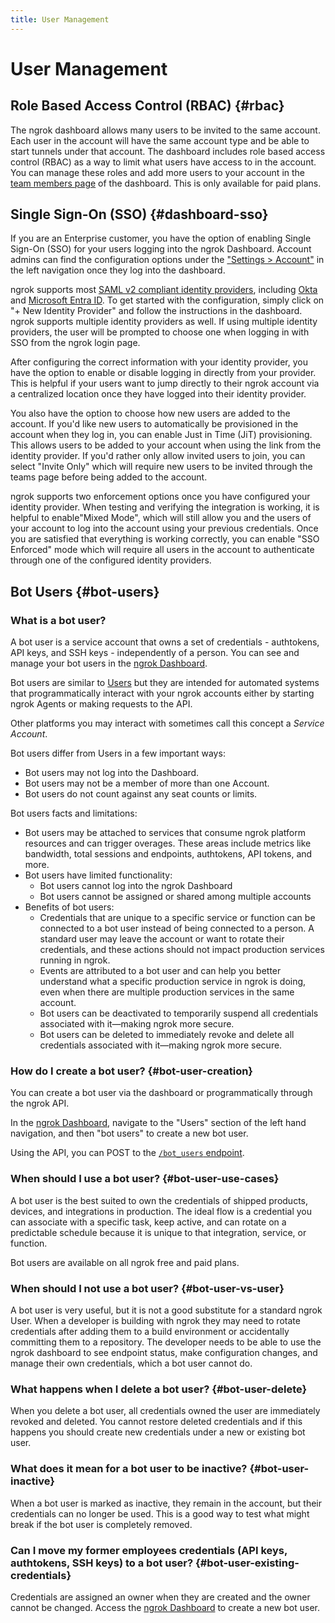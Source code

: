 ```yaml
---
title: User Management
---
```


# User Management

## Role Based Access Control (RBAC) {#rbac}

The ngrok dashboard allows many users to be invited to the same account. Each user in the account will have the same account type and be able to start tunnels under that account. The dashboard includes role based access control (RBAC) as a way to limit what users have access to in the account. You can manage these roles and add more users to your account in the [team members page](https://dashboard.ngrok.com/users/team-members) of the dashboard. This is only available for paid plans.

## Single Sign-On (SSO) {#dashboard-sso}

If you are an Enterprise customer, you have the option of enabling Single Sign-On (SSO) for your users logging into the ngrok Dashboard. Account admins can find the configuration options under the ["Settings > Account"](https://dashboard.ngrok.com/settings) in the left navigation once they log into the dashboard.

ngrok supports most [SAML v2 compliant identity providers](https://en.wikipedia.org/wiki/SAML-based_products_and_services), including [Okta](https://help.okta.com/oie/en-us/Content/Topics/Apps/apps-about-saml.htm) and [Microsoft Entra ID](https://learn.microsoft.com/en-us/entra/architecture/auth-saml). To get started with the configuration, simply click on "+ New Identity Provider" and follow the instructions in the dashboard. ngrok supports multiple identity providers as well. If using multiple identity providers, the user will be prompted to choose one when logging in with SSO from the ngrok login page.

After configuring the correct information with your identity provider, you have the option to enable or disable logging in directly from your provider. This is helpful if your users want to jump directly to their ngrok account via a centralized location once they have logged into their identity provider.

You also have the option to choose how new users are added to the account. If you'd like new users to automatically be provisioned in the account when they log in, you can enable Just in Time (JiT) provisioning. This allows users to be added to your account when using the link from the identity provider. If you'd rather only allow invited users to join, you can select "Invite Only" which will require new users to be invited through the teams page before being added to the account.

ngrok supports two enforcement options once you have configured your identity provider. When testing and verifying the integration is working, it is helpful to enable"Mixed Mode", which will still allow you and the users of your account to log into the account using your previous credentials. Once you are satisfied that everything is working correctly, you can enable "SSO Enforced" mode which will require all users in the account to authenticate through one of the configured identity providers.

## Bot Users {#bot-users}

### What is a bot user?

A bot user is a service account that owns a set of credentials - authtokens, API keys, and SSH keys - independently of a person. You can see and manage your bot users in the [ngrok Dashboard](https://dashboard.ngrok.com/users/bots).

Bot users are similar to [Users](/iam/users/) but they are intended for automated
systems that programmatically interact with your ngrok accounts either by
starting ngrok Agents or making requests to the API.

Other platforms you may interact with sometimes call this concept a _Service
Account_.

Bot users differ from Users in a few important ways:

- Bot users may not log into the Dashboard.
- Bot users may not be a member of more than one Account.
- Bot users do not count against any seat counts or limits.

Bot users facts and limitations:

- Bot users may be attached to services that consume ngrok platform resources and can trigger overages. These areas include metrics like bandwidth, total sessions and endpoints, authtokens, API tokens, and more.
- Bot users have limited functionality:
  - Bot users cannot log into the ngrok Dashboard
  - Bot users cannot be assigned or shared among multiple accounts
- Benefits of bot users:
  - Credentials that are unique to a specific service or function can be connected to a bot user instead of being connected to a person. A standard user may leave the account or want to rotate their credentials, and these actions should not impact production services running in ngrok.
  - Events are attributed to a bot user and can help you better understand what a specific production service in ngrok is doing, even when there are multiple production services in the same account.
  - Bot users can be deactivated to temporarily suspend all credentials associated with it—making ngrok more secure.
  - Bot users can be deleted to immediately revoke and delete all credentials associated with it—making ngrok more secure.

### How do I create a bot user? {#bot-user-creation}

You can create a bot user via the dashboard or programmatically through the ngrok API.

In the [ngrok Dashboard](https://dashboard.ngrok.com/users/bots), navigate to the "Users" section of the left hand navigation, and then "bot users" to create a new bot user.

Using the API, you can POST to the [`/bot_users` endpoint](/api/resources/bot-users/).

### When should I use a bot user? {#bot-user-use-cases}

A bot user is the best suited to own the credentials of shipped products, devices, and integrations in production. The ideal flow is a credential you can associate with a specific task, keep active, and can rotate on a predictable schedule because it is unique to that integration, service, or function.

Bot users are available on all ngrok free and paid plans.

### When should I not use a bot user? {#bot-user-vs-user}

A bot user is very useful, but it is not a good substitute for a standard ngrok User. When a developer is building with ngrok they may need to rotate credentials after adding them to a build environment or accidentally committing them to a repository. The developer needs to be able to use the ngrok dashboard to see endpoint status, make configuration changes, and manage their own credentials, which a bot user cannot do.

### What happens when I delete a bot user? {#bot-user-delete}

When you delete a bot user, all credentials owned the user are immediately revoked and deleted. You cannot restore deleted credentials and if this happens you should create new credentials under a new or existing bot user.

### What does it mean for a bot user to be inactive? {#bot-user-inactive}

When a bot user is marked as inactive, they remain in the account, but their credentials can no longer be used. This is a good way to test what might break if the bot user is completely removed.

### Can I move my former employees credentials (API keys, authtokens, SSH keys) to a bot user? {#bot-user-existing-credentials}

Credentials are assigned an owner when they are created and the owner cannot be changed. Access the [ngrok Dashboard](https://dashboard.ngrok.com/users/bots) to create a new bot user.
